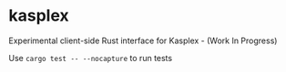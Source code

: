 # kasplex

Experimental client-side Rust interface for Kasplex - (Work In Progress)

Use `cargo test -- --nocapture` to run tests

